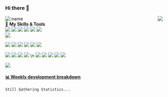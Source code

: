 ### Hi there 👋
<a href="#">
  <img align="right" src="https://github-readme-stats.vercel.app/api?username=GLoryforRichard&show_icons=true" />
</a>  

![:name](https://count.getloli.com/get/@:GLoryforRichard)  
🌟 **My Skills & Tools**  
[![](https://img.shields.io/badge/-Python-3e74a2?style=flat-square&logo=Python&logoColor=fff)](https://www.python.org/)
[![](https://img.shields.io/badge/Java-ED8B00?style=flat-square&logo=openjdk&logoColor=white)](https://www.java.com/zh-CN/)
[![](https://img.shields.io/badge/C%23-239120?style=flat-square&logo=c-sharp&logoColor=white)](https://learn.microsoft.com/en-us/dotnet/csharp/)
[![](https://img.shields.io/badge/.NET-5C2D91?style=flat-square&logo=.net&logoColor=white)](https://learn.microsoft.com/en-us/dotnet/csharp/)
[![](https://img.shields.io/badge/-JavaScript-f7e018?style=flat-square&logo=javascript&logoColor=white)](https://www.ecma-international.org/)
[![](https://img.shields.io/badge/-HTML5-E34F26?style=flat-square&logo=html5&logoColor=white)](https://html.spec.whatwg.org/)  
[![](https://img.shields.io/badge/PHP-777BB4?style=flat-square&logo=php&logoColor=white)](https://html.spec.whatwg.org/)  


[![](https://img.shields.io/badge/-Linux-fcc624?style=flat-square&logo=linux&logoColor=white)](https://www.linuxfoundation.org/)
[![](https://img.shields.io/badge/mac%20os-000000?style=flat-square&logo=apple&logoColor=white)](https://www.linuxfoundation.org/)
[![](https://img.shields.io/badge/-Git-f05032?style=flat-square&logo=git&logoColor=white)](https://git-scm.com/)
[![](https://img.shields.io/badge/-Docker-2496ED?style=flat-square&logo=docker&logoColor=ffffff)](https://www.docker.com/)
[![](https://img.shields.io/badge/-MySQL-4479A1?style=flat-square&logo=MySQL&logoColor=fff)](https://www.mysql.com/)
[![](https://img.shields.io/badge/Oracle-F80000?style=flat-square&logo=Oracle&logoColor=white)](https://www.mysql.com/)  


[![](https://img.shields.io/badge/IDE-Visual%20Studio%20Code-blue?style=flat-square&logo=visual-studio-code&logoColor=ffffff)](https://code.visualstudio.com/)
[![](https://img.shields.io/badge/Visual_Studio-5C2D91?style=flat-square&logo=visual%20studio&logoColor=white)](https://code.visualstudio.com/)
[![](https://img.shields.io/badge/WebStorm-000000?style=flat-square&logo=WebStorm&logoColor=white)](https://code.visualstudio.com/)
[![](https://img.shields.io/badge/PyCharm-000000.svg?&style=flat-square&logo=PyCharm&logoColor=white)](https://code.visualstudio.com/) \n
[![](http://img.shields.io/badge/-PHPStorm-181717?style=flat-square&logo=phpstorm&logoColor=white)](https://code.visualstudio.com/)
[![](https://img.shields.io/badge/Notepad++-90E59A.svg?style=flat-square&logo=notepad%2B%2B&logoColor=black)](https://code.visualstudio.com/)
[![](https://img.shields.io/badge/IntelliJ_IDEA-000000.svg?style=flat-square&logo=intellij-idea&logoColor=white)](https://code.visualstudio.com/)
[![](https://img.shields.io/badge/Colab-F9AB00?style=flat-square&logo=googlecolab&color=525252)](https://code.visualstudio.com/)
[![](https://img.shields.io/badge/Xcode-007ACC?style=flat-square&logo=Xcode&logoColor=white)](https://code.visualstudio.com/)


[![](https://img.shields.io/badge/Notion-000000?style=flat-square&logo=notion&logoColor=white)](https://code.visualstudio.com/)



<!-- waka-box start -->
#### <a href="https://gist.github.com/d1ad2525fd7f598feab812ce5e13a736" target="_blank">📊 Weekly development breakdown</a>
```text
Still Gathering Statistics...
```
<!-- Powered by https://github.com/YouEclipse/waka-box-go . -->
<!-- waka-box end -->
